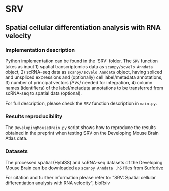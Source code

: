 # SRV
## Spatial cellular differentiation analysis with RNA velocity

### Implementation description

Python implementation can be found in the 'SRV' folder. The ```SRV``` function takes as input 1) spatial transcriptomics data as ```scanpy/scvelo Anndata``` object, 2) scRNA-seq data as ```scanpy/scvelo Anndata``` object, having spliced and unspliced expressions and (optionally) cell label/metadata annotations, 3) number of principal vectors *(PVs)* needed for integration, 4) column names (identifiers) of the label/metadata annotations to be transferred from scRNA-seq to spatial data (optional).

For full description, please check the ```SRV``` function description in ```main.py```.

### Results reproducibility

The ```DevelopingMouseBrain.py``` script shows how to reproduce the results obtained in the preprint when testing SRV on the Developing Mouse Brain Atlas data.

### Datasets

The processed spatial (HybISS) and scRNA-seq datasets of the Developing Mouse Brain can be downloaded as ```scanpy Anndata .h5``` files from [Surfdrive](https://surfdrive.surf.nl/files/index.php/s/11LsBOAmRhDEZOJ)

For citation and further information please refer to: "SRV: Spatial cellular differentiation analysis with RNA velocity", bioRxiv
